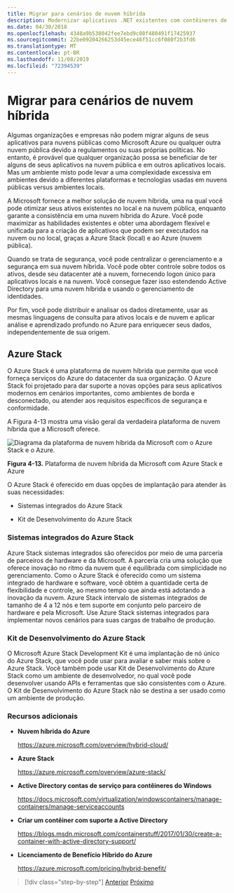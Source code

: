 ```yaml
---
title: Migrar para cenários de nuvem híbrida
description: Modernizar aplicativos .NET existentes com contêineres de nuvem e Windows do Azure | Migrar para cenários de nuvem híbrida
ms.date: 04/30/2018
ms.openlocfilehash: 4348a9b538042fee7ebd9c08f480491f17425937
ms.sourcegitcommit: 22be09204266253d45ece46f51cc6f080f2b3fd6
ms.translationtype: MT
ms.contentlocale: pt-BR
ms.lasthandoff: 11/08/2019
ms.locfileid: "72394539"
---
```

# <a name="migrate-to-hybrid-cloud-scenarios"></a>Migrar para cenários de nuvem híbrida

Algumas organizações e empresas não podem migrar alguns de seus aplicativos para nuvens públicas como Microsoft Azure ou qualquer outra nuvem pública devido a regulamentos ou suas próprias políticas. No entanto, é provável que qualquer organização possa se beneficiar de ter alguns de seus aplicativos na nuvem pública e em outros aplicativos locais. Mas um ambiente misto pode levar a uma complexidade excessiva em ambientes devido a diferentes plataformas e tecnologias usadas em nuvens públicas versus ambientes locais.

A Microsoft fornece a melhor solução de nuvem híbrida, uma na qual você pode otimizar seus ativos existentes no local e na nuvem pública, enquanto garante a consistência em uma nuvem híbrida do Azure. Você pode maximizar as habilidades existentes e obter uma abordagem flexível e unificada para a criação de aplicativos que podem ser executados na nuvem ou no local, graças a Azure Stack (local) e ao Azure (nuvem pública).

Quando se trata de segurança, você pode centralizar o gerenciamento e a segurança em sua nuvem híbrida. Você pode obter controle sobre todos os ativos, desde seu datacenter até a nuvem, fornecendo logon único para aplicativos locais e na nuvem. Você consegue fazer isso estendendo Active Directory para uma nuvem híbrida e usando o gerenciamento de identidades.

Por fim, você pode distribuir e analisar os dados diretamente, usar as mesmas linguagens de consulta para ativos locais e de nuvem e aplicar análise e aprendizado profundo no Azure para enriquecer seus dados, independentemente de sua origem.

## <a name="azure-stack"></a>Azure Stack

O Azure Stack é uma plataforma de nuvem híbrida que permite que você forneça serviços do Azure do datacenter da sua organização. O Azure Stack foi projetado para dar suporte a novas opções para seus aplicativos modernos em cenários importantes, como ambientes de borda e desconectado, ou atender aos requisitos específicos de segurança e conformidade.

A Figura 4-13 mostra uma visão geral da verdadeira plataforma de nuvem híbrida que a Microsoft oferece.

![Diagrama da plataforma de nuvem híbrida da Microsoft com o Azure Stack e o Azure.](./media/migrate-to-hybrid-cloud-scenarios/microsoft-hybrid-cloud-platform.png)

**Figura 4-13.** Plataforma de nuvem híbrida da Microsoft com Azure Stack e Azure

O Azure Stack é oferecido em duas opções de implantação para atender às suas necessidades:

- Sistemas integrados do Azure Stack

- Kit de Desenvolvimento do Azure Stack

### <a name="azure-stack-integrated-systems"></a>Sistemas integrados do Azure Stack

Azure Stack sistemas integrados são oferecidos por meio de uma parceria de parceiros de hardware e da Microsoft. A parceria cria uma solução que oferece inovação no ritmo da nuvem que é equilibrada com simplicidade no gerenciamento. Como o Azure Stack é oferecido como um sistema integrado de hardware e software, você obtém a quantidade certa de flexibilidade e controle, ao mesmo tempo que ainda está adotando a inovação da nuvem. Azure Stack intervalo de sistemas integrados de tamanho de 4 a 12 nós e tem suporte em conjunto pelo parceiro de hardware e pela Microsoft. Use Azure Stack sistemas integrados para implementar novos cenários para suas cargas de trabalho de produção.

### <a name="azure-stack-development-kit"></a>Kit de Desenvolvimento do Azure Stack

O Microsoft Azure Stack Development Kit é uma implantação de nó único do Azure Stack, que você pode usar para avaliar e saber mais sobre o Azure Stack. Você também pode usar Kit de Desenvolvimento do Azure Stack como um ambiente de desenvolvedor, no qual você pode desenvolver usando APIs e ferramentas que são consistentes com o Azure. O Kit de Desenvolvimento do Azure Stack não se destina a ser usado como um ambiente de produção.

### <a name="additional-resources"></a>Recursos adicionais

- **Nuvem híbrida do Azure**

    <https://azure.microsoft.com/overview/hybrid-cloud/>

- **Azure Stack**

    <https://azure.microsoft.com/overview/azure-stack/>

- **Active Directory contas de serviço para contêineres do Windows**

    <https://docs.microsoft.com/virtualization/windowscontainers/manage-containers/manage-serviceaccounts>

- **Criar um contêiner com suporte a Active Directory**

    <https://blogs.msdn.microsoft.com/containerstuff/2017/01/30/create-a-container-with-active-directory-support/>

- **Licenciamento de Benefício Híbrido do Azure**

    <https://azure.microsoft.com/pricing/hybrid-benefit/>

>[!div class="step-by-step"]
>[Anterior](life-cycle-ci-cd-pipelines-devops-tools.md)
>[Próximo](../walkthroughs-technical-get-started-overview.md)
